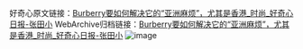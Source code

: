 好奇心原文链接：[Burberry要如何解决它的“亚洲麻烦”，尤其是香港_时尚_好奇心日报-张田小](https://www.qdaily.com/articles/8626.html)
WebArchive归档链接：[Burberry要如何解决它的“亚洲麻烦”，尤其是香港_时尚_好奇心日报-张田小](http://web.archive.org/web/20190623153235/https://www.qdaily.com/articles/8626.html)
![image](http://ww3.sinaimg.cn/large/007d5XDply1g3vdkjj0uej30u03uhhdt)